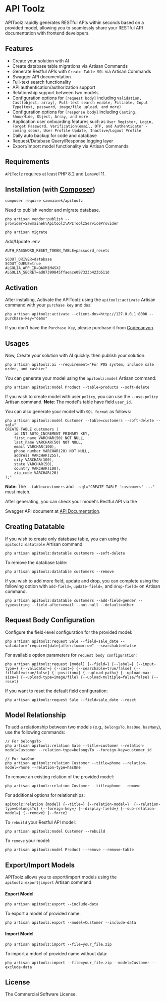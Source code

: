 # API Toolz

APIToolz rapidly generates RESTful APIs within seconds based on a provided model, allowing you to seamlessly share your RESTful API documentation with frontend developers.

## Features

- Create your solution with AI
- Create database table migrations via Artisan Commands
- Generate Restful APIs with `Create Table SQL` via Artisan Commands
- Swagger API documentation
- Full-text search functionality
- API authentication/authorization support
- Relationship support between two models
- Configuration options for `[request body]` including `Validation, Cast[object, array], Full-text search enable, Fillable, Input Type(text, password, image/file upload, and more)`
- Configuration options for `[response body]` including `Casting, Show/Hide, Object, Array, and more`
- Application user onboarding features such as `User Register, Login, Forget Password, Verification(email, OTP, and Authenticator - coming soon), User Profile Update, Inactive/Logout Profile`
- Daily auto backup for code and database
- Request/Database Query/Response logging layer
- Export/Import model functionality via Artisan Commands

## Requirements

`APIToolz` requires at least PHP 8.2 and Laravel 11.

## Installation (with [Composer](https://getcomposer.org))

```shell
composer require sawmainek/apitoolz
```
Need to publish vendor and migrate database.

```shell
php artisan vendor:publish --provider=Sawmainek\Apitoolz\APIToolzServiceProvider

php artisan migrate
```

Add/Update .env 
```shell
AUTH_PASSWORD_RESET_TOKEN_TABLE=password_resets

SCOUT_DRIVER=database
SCOUT_QUEUE=true
ALGOLIA_APP_ID=QAXM1M4SXJ
ALGOLIA_SECRET=ad87399845ffaeace097323b423b511d
```

## Activation

After installing, Activate the APIToolz using the `apitoolz:activate` Artisan command with your `purchase key` and `dns`:

```shell
php artisan apitoolz:activate --client-dns=http://127.0.0.1:8000 --purchase-key="demo"
```

If you don't have the `Purchase Key`, please purchase it from [Codecanyon]().


## Usages

Now, Create your solution with AI quickly. then publish your solution.

```shell
php artisan apitoolz:ai --requirement="For POS system, include sale order, and cashier"
```

You can generate your model using the `apitoolz:model` Artisan command:

```shell
php artisan apitoolz:model Product --table=products --soft-delete
```

If you wish to create model with user `policy`, you can use the `--use-policy` Artisan command.
**Note**: The model's table have field `user_id`.

You can also generate your model with `SQL format` as follows:

```shell
php artisan apitoolz:model Customer --table=customers --soft-delete --sql="
CREATE TABLE customers (
    id INT AUTO_INCREMENT PRIMARY KEY,
    first_name VARCHAR(50) NOT NULL,
    last_name VARCHAR(50) NOT NULL,
    email VARCHAR(100),
    phone_number VARCHAR(20) NOT NULL,
    address VARCHAR(255),
    city VARCHAR(100),
    state VARCHAR(50),
    country VARCHAR(100),
    zip_code VARCHAR(20)
);"
```

**Note:** The `--table=customers` and `--sql="CREATE TABLE 'customers' ..."` must match.

After generating, you can check your model's Restful API via the

 Swagger API document at [API Documentation](http://127.0.0.1:8000/api/documentation).

## Creating Datatable

If you wish to create only database table, you can using the `apitoolz:datatable` Artisan command.

```shell
php artisan apitoolz:datatable customers --soft-delete
```

To remove the database table:

```shell
php artisan apitoolz:datatable customers --remove
```

If you wish to add more field, update and drop, you can complete using the following option with `add-field=`, `update-field=`, and `drop-field=` on Artisan command.

```shell
php artisan apitoolz:datatable customers --add-field=gender --type=string --field-after=email --not-null --default=other
```

## Request Body Configuration

Configure the field-level configuration for the provided model:

```shell
php artisan apitoolz:request Sale --field=sale_date --validator="required|date|after:tomorrow" --searchable=false
```

For available option parameters for `request body configuration`:

```shell
php artisan apitoolz:request {model} {--field=} {--label=} {--input-type=} {--validator=} {--cast=} {--searchable=true/false} {--fillable=true/false} {--position=} {--upload-path=} {--upload-max-size=} {--upload-type=image/file} {--upload-multiple=false/false} {--reset}
```

If you want to reset the default field configuration:

```shell
php artisan apitoolz:request Sale --field=sale_date --reset
```

## Model Relationship

To add a relationship between two models (e.g., `belongsTo`, `hasOne`, `hasMany`), use the following commands:

```shell
// For belongsTo
php artisan apitoolz:relation Sale --title=customer --relation-model=Customer --relation-type=belongsTo --foreign-key=customer_id

// For hasOne
php artisan apitoolz:relation Customer --title=phone --relation-model=Phone --relation-type=hasOne
```

To remove an existing relation of the provided model:

```shell
php artisan apitoolz:relation Customer --title=phone --remove
```

For additional options for relationships:

```shell
apitoolz:relation {model} {--title=} {--relation-model=}  {--relation-type=belongsTo} {--foreign-key=} {--display-field=} {--sub-relation-model=} {--remove} {--force}
```

To `rebuild` your Restful API model:

```shell
php artisan apitoolz:model Customer --rebuild
```

To `remove` your model:

```shell
php artisan apitoolz:model Product --remove --remove-table
```

## Export/Import Models

APIToolz allows you to export/import models using the `apitoolz:export|import` Artisan command.

#### Export Model

```shell
php artisan apitoolz:export --include-data
```

To export a model of provided name:

```shell
php artisan apitoolz:export --model=Customer --include-data
```

#### Import Model

```shell
php artisan apitoolz:import --file=your_file.zip
```

To import a mdoel of provided name without data:

```shell
php artisan apitoolz:import --file=your_file.zip --model=Customer --exclude-data
```

## License

The Commercial Software License.
